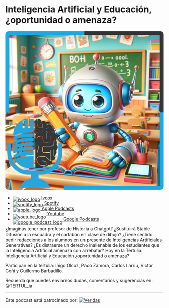 # Inteligencia Artificial y Educación, ¿oportunidad o amenaza?

<img src="res/2023-12-01-15-34-45.png" width="512" style="border-radius: 10px;">

- [<img src="https://i0.wp.com/parqueeste.org/wp-content/uploads/2020/07/ivoox-icon.png?fit=256%2C256&ssl=1" alt="ivoox_logo" width="32" style="position: relative; top: 5px;"> Ivoox](https://go.ivoox.com/rf/120404794)
- [<img src="https://cdn.iconscout.com/icon/free/png-256/spotify-36-721973.png" alt="spotify_logo" width="32" style="position: relative; top: 5px;"> Spotify](https://open.spotify.com/episode/40v1sjHIIQ4I9q9bKnLntc?si=6OAkiYQYQqaE75AcxzD4YQ)
- [<img src="https://cdn.iconscout.com/icon/free/png-256/apple-853-675472.png" alt="apple_logo" width="32" style="position: relative; top: 5px;"> Apple Podcasts](https://podcasts.apple.com/us/podcast/inteligencia-artificial-y-educaci%C3%B3n-oportunidad-o-amenaza/id1669083682?i=1000637182175)
- [<img src="https://cdn.icon-icons.com/icons2/195/PNG/256/YouTube_23392.png" alt="youtube_logo" width="32" style="position: relative; top: 10px;"> Youtube](https://youtu.be/Qq-eoSeOqxE)
- [<img src="https://cdn.iconscout.com/icon/free/png-256/free-google-podcasts-2038772-1721669.png" alt="google_podcast_logo" width="32" style="position: relative; top: 10px;"> Google Podcasts](https://podcasts.google.com/feed/aHR0cHM6Ly93d3cuaXZvb3guY29tL3BvZGNhc3QtdGVydHVsaWEtaW50ZWxpZ2VuY2lhLWFydGlmaWNpYWxfZmdfZjExODE1MzExX2ZpbHRyb18xLnhtbA/episode/aHR0cHM6Ly93d3cuaXZvb3guY29tLzEyMDQwNDc5NA?sa=X&ved=0CAUQkfYCahcKEwjQjvfVsO6CAxUAAAAAHQAAAAAQAQ)

¿Imaginas tener por profesor de Historia a Chatgpt? ¿Sustituirá Stable Difusion a la escuadra y el cartabón en clase de dibujo? ¿Tiene sentido pedir redacciones a los alumnos en un presente de Inteligencias Artificiales Generativas? ¿Es distraerse un derecho inalienable de los estudiantes que la Inteligencia Artificial amenaza con arrebatar? Hoy en la Tertulia: Inteligencia Artificial y Educación ¿oportunidad o amenaza?

Participan en la tertulia: Íñigo Olcoz, Paco Zamora, Carlos Larríu, Victor Goñi y Guillermo Barbadillo.

Recuerda que puedes enviarnos dudas, comentarios y sugerencias en: @TERTUL_ia

---

Este podcast está patrocinado por:  [<img src="https://veridas.com/wp-content/uploads/2021/08/VERIDAS-logo-azul-coral-rgb-592x131-1.png.webp" alt="Veridas" width="64" style="position: relative; top: 0px;">](https://veridas.com/)
